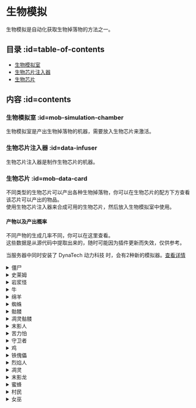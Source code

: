 # 生物模拟

生物模拟是自动化获取生物掉落物的方法之一。

## 目录 :id=table-of-contents

- [生物模拟室](#mob-simulation-chamber)
- [生物芯片注入器](#data-infuser)
- [生物芯片](#mob-data-card)

## 内容 :id=contents

### 生物模拟室 :id=mob-simulation-chamber

生物模拟室是产出生物掉落物的机器，需要放入生物芯片来激活。

### 生物芯片注入器 :id=data-infuser

生物芯片注入器是制作生物芯片的机器。

### 生物芯片 :id=mob-data-card

不同类型的生物芯片可以产出各种生物掉落物，你可以在生物芯片的配方下方查看该芯片可以产出的物品。  
使用生物芯片注入器来合成可用的生物芯片，然后放入生物模拟室中使用。

#### 产物以及产出概率

不同产物的生成几率不同，你可以在这里查看。  
这些数据是从源代码中提取出来的，随时可能因为插件更新而失效，仅供参考。

当服务器中同时安装了 DynaTech 动力科技 时，会有2种新的模拟器。[查看详情](/dyna-tech/Integrations) 

<details>
<summary>僵尸</summary>

| 产物 | 概率 |
| --- | --- |
| 腐肉 | 100% |
</details>

<details>
<summary>史莱姆</summary>

| 产物 | 概率 |
| --- | --- |
| 粘液球 | 100% |
</details>

<details>
<summary>岩浆怪</summary>

| 产物 | 概率 |
| --- | --- |
| 岩浆膏 | 100% |
</details>

<details>
<summary>牛</summary>

| 产物 | 概率 |
| --- | --- |
| 皮革 | 100% |
| 生牛肉 | 100% |
</details>

<details>
<summary>绵羊</summary>

| 产物 | 概率 |
| --- | --- |
| 白色羊毛 | 100% |
| 生羊肉 | 100% |
| 粉色羊毛 | 100% |
</details>

<details>
<summary>蜘蛛</summary>

| 产物 | 概率 |
| --- | --- |
| 线 | 100% |
| 蜘蛛眼 | 50% |
</details>

<details>
<summary>骷髅</summary>

| 产物 | 概率 |
| --- | --- |
| 骨头 | 100% |
| 箭 | 33.33% (1/3) |
</details>

<details>
<summary>凋灵骷髅</summary>

| 产物 | 概率 |
| --- | --- |
| 煤炭 * 2 | 100% |
| 骨头 | 33.33% (1/3) |
| 凋灵骷髅头 | 6.67% (1/15) |
</details>

<details>
<summary>末影人</summary>

| 产物 | 概率 |
| --- | --- |
| 末影珍珠 | 100% |
</details>

<details>
<summary>苦力怕</summary>

| 产物 | 概率 |
| --- | --- |
| 火药 | 100% |
</details>

<details>
<summary>守卫者</summary>

| 产物 | 概率 |
| --- | --- |
| 海晶碎片 | 100% |
| 海晶砂粒 | 50% |
| 生鳕鱼 | 33.33% (1/3) |
| 海绵 | 2.5% |
</details>

<details>
<summary>鸡</summary>

| 产物 | 概率 |
| --- | --- |
| 生鸡肉 | 100% |
| 羽毛 | 50% |
</details>

<details>
<summary>铁傀儡</summary>

| 产物 | 概率 |
| --- | --- |
| 铁锭 * 2 | 100% |
| 虞美人 | 33.33% (1/3) |
| [基础电路板](https://slimefun-wiki.guizhanss.cn/Circuit-Boards) | 33.33% (1/3) |
</details>

<details>
<summary>烈焰人</summary>

| 产物 | 概率 |
| --- | --- |
| 烈焰棒 | 100% |
</details>

<details>
<summary>凋灵</summary>

| 产物 | 概率 |
| --- | --- |
| 下界之星 | 100% |
| [压缩碳](https://slimefun-wiki.guizhanss.cn/Carbon) * 8 | 50% |
</details>

<details>
<summary>末影龙</summary>

| 产物 | 概率 |
| --- | --- |
| 虚空粉尘 | 100% |
| 末地奇点 | 25% |
| 龙蛋 | 0.0001% (1/1,000,000) |
</details>

<details>
<summary>蜜蜂</summary>

| 产物 | 概率 |
| --- | --- |
| 蜜脾 | 100% |
</details>

<details>
<summary>村民</summary>

| 产物 | 概率 |
| --- | --- |
| 绿宝石 | 100% |
</details>

<details>
<summary>女巫</summary>

| 产物 | 概率 |
| --- | --- |
| 糖 | 100% |
| 红石粉 | 100% |
| 玻璃瓶 | 100% |
| 萤石粉 | 100% |
</details>
